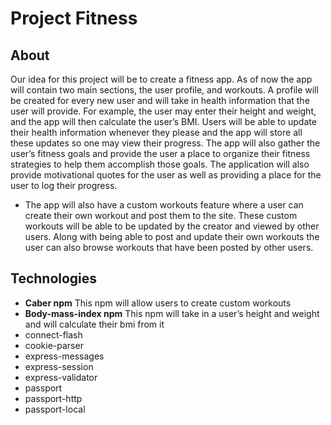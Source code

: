 # Project Fitness

## About
Our idea for this project will be to create a fitness app. As of now the app will contain two main sections, the user profile, and workouts. A profile will be created for every new user and will take in health information that the user will provide. For example, the user may enter their height and weight, and the app will then calculate the user’s BMI. Users will be able to update their health information whenever they please and the app will store all these updates so one may view their progress. The app will also gather the user’s fitness goals and provide the user a place to organize their fitness strategies to help them accomplish those goals.  The application will also provide motivational quotes for the user as well as providing a place for the user to log their progress. 
- The app will also have a custom workouts feature where a user can create their own workout and post them to the site. These custom workouts will be able to be updated by the creator and viewed by other users. Along with being able to post and update their own workouts the user can also browse workouts that have been posted by other users. 

## Technologies

* **Caber npm** This npm will allow users to create custom workouts
* **Body-mass-index npm** This npm will take in a user’s height and weight and will calculate their bmi from it
* connect-flash 
* cookie-parser 
* express-messages 
* express-session 
* express-validator 
* passport 
* passport-http 
* passport-local